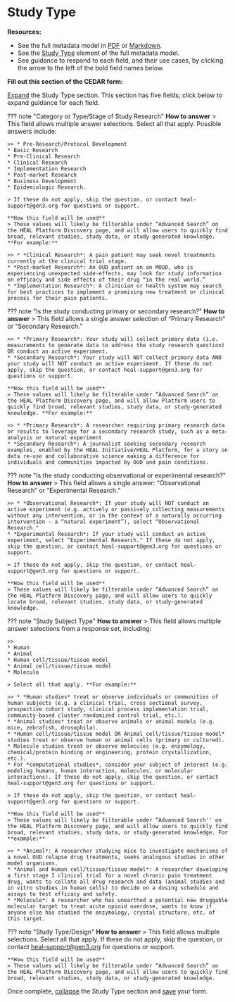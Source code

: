 # Study Type

**Resources:**

* See the full metadata model in [PDF](https://github.com/HEAL/heal-metadata-schemas/blob/main/for-investigators-how-to/study-level-metadata-fields/study-metadata-schema-for-humans.pdf) or [Markdown](https://github.com/HEAL/heal-metadata-schemas/blob/main/for-investigators-how-to/study-level-metadata-fields/study-metadata-schema-for-humans.md).
* See the [Study Type](https://github.com/HEAL/heal-metadata-schemas/blob/main/for-investigators-how-to/study-level-metadata-fields/study-metadata-schema-for-humans.md#:~:text=study_type) element of the full metadata model.
* See guidance to respond to each field, and their use cases, by clicking the arrow to the left of the bold field names below.

**Fill out this section of the CEDAR form:**

[Expand](expand-or-collapse-cedar-form-section.md) the Study Type section. This section has five fields; click below to expand guidance for each field.
    
??? note "Category or Type/Stage of Study Research"
    **How to answer**
    > This field allows multiple answer selections. Select all that apply. Possible answers include:

    >> * Pre-Research/Protocol Development
    * Basic Research
    * Pre-Clinical Research
    * Clinical Research
    * Implementation Research
    * Post-market Research
    * Business Development
    * Epidemiologic Research.

    > If these do not apply, skip the question, or contact heal-support@gen3.org for questions or support.

    **How this field will be used**
    > These values will likely be filterable under “Advanced Search” on the HEAL Platform Discovery page, and will allow users to quickly find broad, relevant studies, study data, or study-generated knowledge. **For example:**

    >> * *Clinical Research*: A pain patient may seek novel treatments currently at the clinical trial stage.
    * *Post-market Research*: An OUD patient on an MOUD, who is experiencing unexpected side-effects, may look for study information on efficacy and side effects of their drug “in the real world.”
    * *Implementation Research*: A clinician or health system may search for best practices to implement a promising new treatment or clinical process for their pain patients.

??? note "Is the study conducting primary or secondary research?"
    **How to answer**
    > This field allows a single answer selection of “Primary Research” or “Secondary Research.”

    >> * *Primary Research*: Your study will collect primary data (i.e. measurements to generate data to address the study research question) OR conduct an active experiment.
    * *Secondary Research*: Your study will NOT collect primary data AND your study will NOT conduct an active experiment. If these do not apply, skip the question, or contact heal-support@gen3.org for questions or support.
    
    **How this field will be used**
    > These values will likely be filterable under “Advanced Search” on the HEAL Platform Discovery page, and will allow Platform users to quickly find broad, relevant studies, study data, or study-generated knowledge. **For example:**

    >> * *Primary Research*: A researcher requiring primary research data or results to leverage for a secondary research study, such as a meta-analysis or natural experiment
    * *Secondary Research*: A journalist seeking secondary research examples, enabled by the HEAL Initiative/HEAL Platform, for a story on data re-use and collaborative science making a difference for individuals and communities impacted by OUD and pain conditions.

??? note "Is the study conducting observational or experimental research?"
    **How to answer**
    > This field allows a single answer: “Observational Research” or “Experimental Research.”

    >> * *Observational Research*: If your study will NOT conduct an active experiment (e.g. actively or passively collecting measurements without any intervention, or in the context of a naturally occurring intervention - a “natural experiment”), select “Observational Research."
    * *Experimental Research*: If your study will conduct an active experiment, select “Experimental Research." If these do not apply, skip the question, or contact heal-support@gen3.org for questions or support.
    
    > If these do not apply, skip the question, or contact heal-support@gen3.org for questions or support. 

    **How this field will be used**
    > These values will likely be filterable under “Advanced Search” on the HEAL Platform Discovery page, and will allow users to quickly locate broad, relevant studies, study data, or study-generated knowledge.

??? note "Study Subject Type"
    **How to answer**
    > This field allows multiple answer selections from a response set, including:

    >>
    * Human
    * Animal
    * Human cell/tissue/tissue model
    * Animal cell/tissue/tissue model
    * Molecule

    > Select all that apply. **For example:**

    >> * *Human studies* treat or observe individuals or communities of human subjects (e.g. a clinical trial, cross sectional survey, prospective cohort study, clinical process implementation trial, community-based cluster randomized control trial, etc.).
    * *Animal studies* treat or observe animals or animal models (e.g. mice, zebrafish, drosophila).
    * *Human cell/tissue/tissue model OR Animal cell/tissue/tissue model* studies treat or observe human or animal cells (primary or cultured).
    * Molecule studies treat or observe molecules (e.g. enzymology, chemical/protein binding or engineering, protein crystallization, etc.).
    * For *computational studies*, consider your subject of interest (e.g. modeling humans, human interaction, molecules, or molecular interactions). If these do not apply, skip the question, or contact heal-support@gen3.org for questions or support.
    
    > If these do not apply, skip the question, or contact heal-support@gen3.org for questions or support. 

    **How this field will be used**
    > These values will likely be filterable under “Advanced Search'' on the HEAL Platform Discovery page, and will allow users to quickly find broad, relevant studies, study data, or study-generated knowledge. For **example:**

    >> * *Animal*: A researcher studying mice to investigate mechanisms of a novel OUD relapse drug treatments, seeks analogous studies in other model organisms.
    * *Animal and Human cell/tissue/tissue model*: A researcher developing a first stage I clinical trial for a novel chronic pain treatment drug, wants to collate all drug research and data (animal studies and in vitro studies in human cells) to decide on a dosing schedule and assays to test efficacy and safety.
    * *Molecule*: A researcher who has unearthed a potential new druggable molecular target to treat acute opioid overdose, wants to know if anyone else has studied the enzymology, crystal structure, etc. of this target.

??? note "Study Type/Design"
    **How to answer**
    > This field allows multiple selections. Select all that apply. If these do not apply, skip the question, or contact heal-support@gen3.org for questions or support.
    
    **How this field will be used**
    > These values will likely be filterable under “Advanced Search” on the HEAL Platform Discovery page, and will allow users to quickly find broad, relevant studies, study data, or study-generated knowledge.

Once complete, [collapse](expand-or-collapse-cedar-form-section.md) the Study Type section and [save](save-cedar-form.md) your form.
    

        
